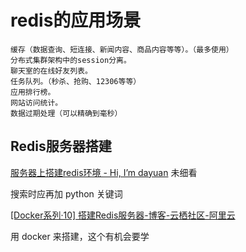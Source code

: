 # **redis的应用场景**

```
缓存（数据查询、短连接、新闻内容、商品内容等等）。（最多使用）
分布式集群架构中的session分离。
聊天室的在线好友列表。
任务队列。（秒杀、抢购、12306等等）
应用排行榜。
网站访问统计。
数据过期处理（可以精确到毫秒）
```

## Redis服务器搭建

[服务器上搭建redis环境 - Hi, I’m dayuan](http://dayuan.im/blog/setup-redis-on-server.html/) 未细看

搜索时应再加 python 关键词



[[Docker系列·10] 搭建Redis服务器-博客-云栖社区-阿里云](https://yq.aliyun.com/articles/68316)

用 docker 来搭建，这个有机会要学